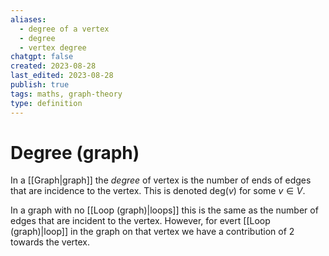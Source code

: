 ```yaml
---
aliases:
  - degree of a vertex
  - degree
  - vertex degree
chatgpt: false
created: 2023-08-28
last_edited: 2023-08-28
publish: true
tags: maths, graph-theory
type: definition
---
```

# Degree (graph)

In a [[Graph|graph]] the *degree* of vertex is the number of ends of edges that are incidence to the vertex. This is denoted $\mbox{deg}(v)$ for some $v \in V$.

In a graph with no [[Loop (graph)|loops]] this is the same as the number of edges that are incident to the vertex. However, for evert [[Loop (graph)|loop]] in the graph on that vertex we have a contribution of 2 towards the vertex.
